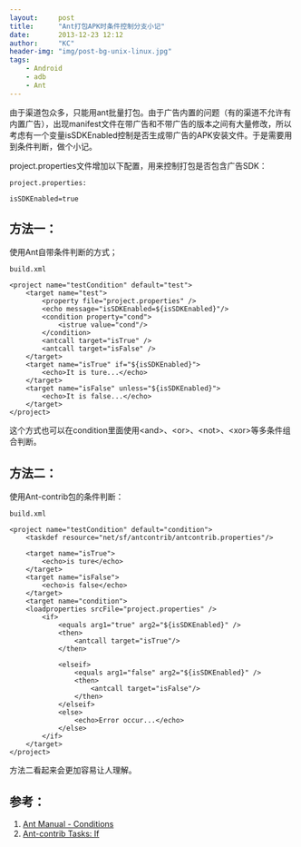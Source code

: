 ```yaml
---
layout:     post
title:      "Ant打包APK时条件控制分支小记"
date:       2013-12-23 12:12
author:     "KC"
header-img: "img/post-bg-unix-linux.jpg"
tags:
    - Android
    - adb
    - Ant
---
```


由于渠道包众多，只能用ant批量打包。由于广告内置的问题（有的渠道不允许有内置广告），出现manifest文件在带广告和不带广告的版本之间有大量修改，所以考虑有一个变量isSDKEnabled控制是否生成带广告的APK安装文件。于是需要用到条件判断，做个小记。

project.properties文件增加以下配置，用来控制打包是否包含广告SDK：

`project.properties:`

	isSDKEnabled=true


## 方法一：

使用Ant自带条件判断的方式；

`build.xml`

	<project name="testCondition" default="test">
		<target name="test">
			<property file="project.properties" />
			<echo message="isSDKEnabled=${isSDKEnabled}"/>
			<condition property="cond">
				<istrue value="cond"/>
			</condition>
			<antcall target="isTrue" />
			<antcall target="isFalse" />
		</target>
		<target name="isTrue" if="${isSDKEnabled}">
			<echo>It is ture...</echo>
		</target>
		<target name="isFalse" unless="${isSDKEnabled}">
			<echo>It is false...</echo>
		</target>
	</project>

这个方式也可以在condition里面使用&lt;and&gt;、&lt;or&gt;、&lt;not&gt;、&lt;xor&gt;等多条件组合判断。

## 方法二：

使用Ant-contrib包的条件判断：

`build.xml`

	<project name="testCondition" default="condition"> 
		<taskdef resource="net/sf/antcontrib/antcontrib.properties"/>
		
		<target name="isTrue">  
	        <echo>is ture</echo>  
	    </target>  
	    <target name="isFalse">  
	        <echo>is false</echo>  
	    </target>  
		<target name="condition">
		<loadproperties srcFile="project.properties" />
			<if>
				<equals arg1="true" arg2="${isSDKEnabled}" />
				<then>
					<antcall target="isTrue"/>
				</then>
			
				<elseif>
					<equals arg1="false" arg2="${isSDKEnabled}" />
					<then>
						<antcall target="isFalse"/>
					</then>
				</elseif>
				<else>
					<echo>Error occur...</echo>
				</else>
			</if>
		</target>
	</project>  

方法二看起来会更加容易让人理解。

## 参考：

1. [Ant Manual - Conditions](http://ant.apache.org/manual/Tasks/conditions.html)
2. [Ant-contrib Tasks: If](ant-contrib.sourceforge.net/tasks/tasks/if.html‎)
